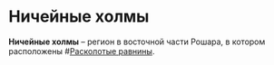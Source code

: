 # Ничейные холмы

**Ничейные холмы** – регион в восточной части Рошара, в котором расположены #[Расколотые равнины](location/shattered-plains).
